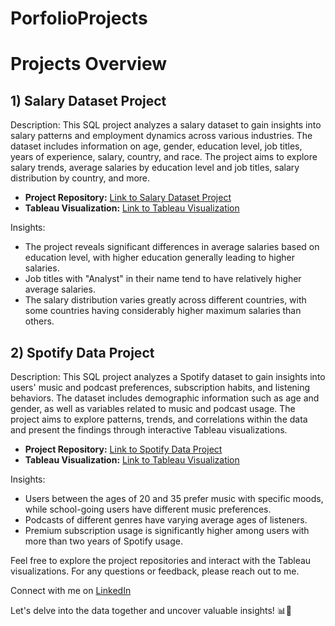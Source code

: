 # PorfolioProjects

# Projects Overview

## 1) Salary Dataset Project

Description:
This SQL project analyzes a salary dataset to gain insights into salary patterns and employment dynamics across various industries. The dataset includes information on age, gender, education level, job titles, years of experience, salary, country, and race. The project aims to explore salary trends, average salaries by education level and job titles, salary distribution by country, and more.

- **Project Repository:** [Link to Salary Dataset Project](https://github.com/AnoopHari/PorfolioProjects/blob/main/Salary%20Dataset%20Project.sql)
- **Tableau Visualization:** [Link to Tableau Visualization](https://public.tableau.com/app/profile/anoop.s.hari/viz/SalaryInsightsDashboardUncoveringCompensationPatternsandDemographics/Dashboard1)

Insights:
- The project reveals significant differences in average salaries based on education level, with higher education generally leading to higher salaries.
- Job titles with "Analyst" in their name tend to have relatively higher average salaries.
- The salary distribution varies greatly across different countries, with some countries having considerably higher maximum salaries than others.

## 2) Spotify Data Project

Description:
This SQL project analyzes a Spotify dataset to gain insights into users' music and podcast preferences, subscription habits, and listening behaviors. The dataset includes demographic information such as age and gender, as well as variables related to music and podcast usage. The project aims to explore patterns, trends, and correlations within the data and present the findings through interactive Tableau visualizations.

- **Project Repository:** [Link to Spotify Data Project](https://github.com/AnoopHari/PorfolioProjects/blob/main/Spotify%20Data%20Project.sql)
- **Tableau Visualization:** [Link to Tableau Visualization](https://public.tableau.com/app/profile/anoop.s.hari/viz/SpotifyUserDataReview/Dashboard1?publish=yes)

Insights:
- Users between the ages of 20 and 35 prefer music with specific moods, while school-going users have different music preferences.
- Podcasts of different genres have varying average ages of listeners.
- Premium subscription usage is significantly higher among users with more than two years of Spotify usage.

Feel free to explore the project repositories and interact with the Tableau visualizations. For any questions or feedback, please reach out to me.

Connect with me on [LinkedIn](www.linkedin.com/in/anoopshari) 

Let's delve into the data together and uncover valuable insights! 📊🎵
